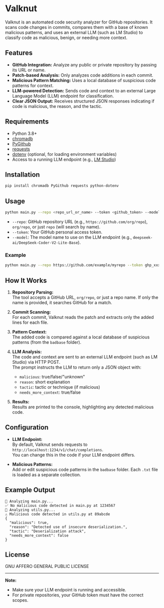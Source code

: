 # Valknut

Valknut is an automated code security analyzer for GitHub repositories. It scans code changes in commits, compares them with a base of known malicious patterns, and uses an external LLM (such as LM Studio) to classify code as malicious, benign, or needing more context.

## Features

- **GitHub Integration:** Analyze any public or private repository by passing its URL or name.
- **Patch-based Analysis:** Only analyzes code additions in each commit.
- **Malicious Pattern Matching:** Uses a local database of suspicious code patterns for context.
- **LLM-powered Detection:** Sends code and context to an external Large Language Model (LLM) endpoint for classification.
- **Clear JSON Output:** Receives structured JSON responses indicating if code is malicious, the reason, and the tactic.

## Requirements

- Python 3.8+
- [chromadb](https://pypi.org/project/chromadb/)
- [PyGithub](https://pypi.org/project/PyGithub/)
- [requests](https://pypi.org/project/requests/)
- [dotenv](https://pypi.org/project/python-dotenv/) (optional, for loading environment variables)
- Access to a running LLM endpoint (e.g., [LM Studio](https://lmstudio.ai/))

## Installation

```bash
pip install chromadb PyGithub requests python-dotenv
```

## Usage

```bash
python main.py --repo <repo_url_or_name> --token <github_token> --model <model_name>
```

- `--repo`: GitHub repository URL (e.g., `https://github.com/org/repo`), `org/repo`, or just `repo` (will search by name).
- `--token`: Your GitHub personal access token.
- `--model`: The model name to use on the LLM endpoint (e.g., `deepseek-ai/DeepSeek-Coder-V2-Lite-Base`).

### Example

```bash
python main.py --repo https://github.com/example/myrepo --token ghp_xxx --model deepseek-ai/DeepSeek-Coder-V2-Lite-Base
```

## How It Works

1. **Repository Parsing:**  
   The tool accepts a GitHub URL, `org/repo`, or just a repo name. If only the name is provided, it searches GitHub for a match.

2. **Commit Scanning:**  
   For each commit, Valknut reads the patch and extracts only the added lines for each file.

3. **Pattern Context:**  
   The added code is compared against a local database of suspicious patterns (from the `badbase` folder).

4. **LLM Analysis:**  
   The code and context are sent to an external LLM endpoint (such as LM Studio) via HTTP POST.  
   The prompt instructs the LLM to return only a JSON object with:
   - `malicious`: true/false/"unknown"
   - `reason`: short explanation
   - `tactic`: tactic or technique (if malicious)
   - `needs_more_context`: true/false

5. **Results:**  
   Results are printed to the console, highlighting any detected malicious code.

## Configuration

- **LLM Endpoint:**  
  By default, Valknut sends requests to `http://localhost:1234/v1/chat/completions`.  
  You can change this in the code if your LLM endpoint differs.

- **Malicious Patterns:**  
  Add or edit suspicious code patterns in the `badbase` folder. Each `.txt` file is loaded as a separate collection.

## Example Output

```
📄 Analyzing main.py...
✅ No malicious code detected in main.py at 1234567
📄 Analyzing utils.py...
⚠️ Malicious code detected in utils.py at 89abcde
{
  "malicious": true,
  "reason": "Detected use of insecure deserialization.",
  "tactic": "Deserialization attack",
  "needs_more_context": false
}
```

## License

GNU AFFERO GENERAL PUBLIC LICENSE

---

**Note:**  
- Make sure your LLM endpoint is running and accessible.
- For private repositories, your GitHub token must have the correct scopes.